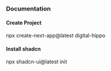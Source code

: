 ### Documentation

#### Create Project
npx create-next-app@latest digital-hippo

#### Install shadcn
npx shadcn-ui@latest init

